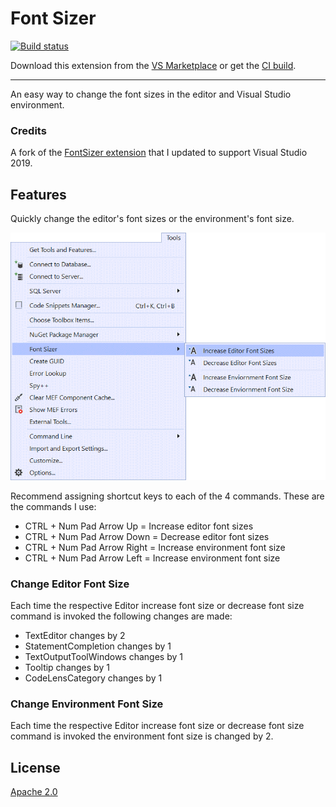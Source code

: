 # Font Sizer

[![Build status](https://ci.appveyor.com/api/projects/status/y16092oovynedyma?svg=true)](https://ci.appveyor.com/project/madskristensen/fontsizer)

Download this extension from the [VS Marketplace](https://marketplace.visualstudio.com/items?itemName=KarlShifflettkdawg.FontSizer)
or get the [CI build](http://vsixgallery.com/extension/f7198797-d75d-4a7b-93c6-7bb56907735b/).

---------------------------------------

An easy way to change the font sizes in the editor and Visual Studio environment.

### Credits
A fork of the [FontSizer extension](https://github.com/craigeddy/FontSizer) that I updated to support Visual Studio 2019.

## Features
Quickly change the editor's font sizes or the environment's font size.

![Tools menu](art/screenshot.png)

Recommend assigning shortcut keys to each of the 4 commands. These are the commands I use:

- CTRL + Num Pad Arrow Up = Increase editor font sizes
- CTRL + Num Pad Arrow Down = Decrease editor font sizes
- CTRL + Num Pad Arrow Right = Increase environment font size
- CTRL + Num Pad Arrow Left = Increase environment font size


### Change Editor Font Size
Each time the respective Editor increase font size or decrease font size command is invoked the following changes are made:

- TextEditor changes by 2
- StatementCompletion changes by 1
- TextOutputToolWindows changes by 1
- Tooltip changes by 1
- CodeLensCategory changes by 1

### Change Environment Font Size
Each time the respective Editor increase font size or decrease font size command is invoked the environment font size is changed by 2.

## License
[Apache 2.0](LICENSE)